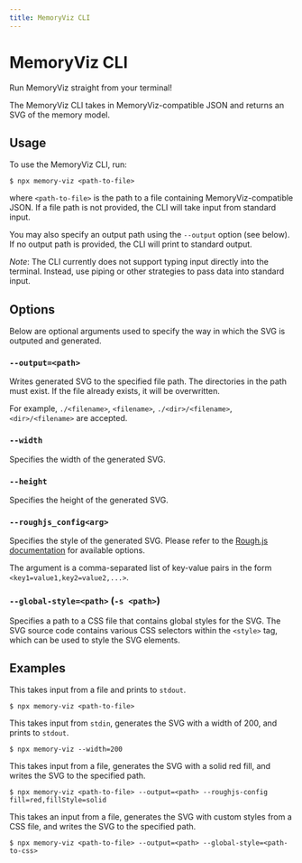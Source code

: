 ```yaml
---
title: MemoryViz CLI
---
```


# MemoryViz CLI

Run MemoryViz straight from your terminal!

The MemoryViz CLI takes in MemoryViz-compatible JSON and returns an SVG of the memory model.

## Usage

To use the MemoryViz CLI, run:

```console
$ npx memory-viz <path-to-file>
```

where `<path-to-file>` is the path to a file containing MemoryViz-compatible JSON. If a file path is not provided, the CLI will take input from standard input.

You may also specify an output path using the `--output` option (see below). If no output path is provided, the CLI will print to standard output.

_Note_: The CLI currently does not support typing input directly into the terminal. Instead, use piping or other strategies to pass data into standard input.

## Options

Below are optional arguments used to specify the way in which the SVG is outputed and generated.

### `--output=<path>`

Writes generated SVG to the specified file path. The directories in the path must exist. If the file already exists, it will be overwritten.

For example, `./<filename>`, `<filename>`, `./<dir>/<filename>`, `<dir>/<filename>` are accepted.

### `--width`

Specifies the width of the generated SVG.

### `--height`

Specifies the height of the generated SVG.

### `--roughjs_config<arg>`

Specifies the style of the generated SVG. Please refer to the [Rough.js documentation](https://github.com/rough-stuff/rough/wiki#options) for available options.

The argument is a comma-separated list of key-value pairs in the form `<key1=value1,key2=value2,...>`.

### `--global-style=<path>` (`-s <path>`)

Specifies a path to a CSS file that contains global styles for the SVG. The SVG source code contains various CSS selectors within the `<style>` tag, which can be used to style the SVG elements.

## Examples

This takes input from a file and prints to `stdout`.

```console
$ npx memory-viz <path-to-file>
```

This takes input from `stdin`, generates the SVG with a width of 200, and prints to `stdout`.

```console
$ npx memory-viz --width=200
```

This takes input from a file, generates the SVG with a solid red fill, and writes the SVG to the specified path.

```console
$ npx memory-viz <path-to-file> --output=<path> --roughjs-config fill=red,fillStyle=solid
```

This takes an input from a file, generates the SVG with custom styles from a CSS file, and writes the SVG to the specified path.

```console
$ npx memory-viz <path-to-file> --output=<path> --global-style=<path-to-css>
```

